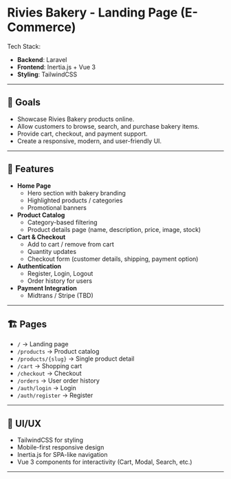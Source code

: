 # Rivies Bakery - Landing Page (E-Commerce)

Tech Stack:  
- **Backend**: Laravel  
- **Frontend**: Inertia.js + Vue 3  
- **Styling**: TailwindCSS  

---

## 🎯 Goals
- Showcase Rivies Bakery products online.
- Allow customers to browse, search, and purchase bakery items.
- Provide cart, checkout, and payment support.
- Create a responsive, modern, and user-friendly UI.

---

## 📌 Features
- **Home Page**
  - Hero section with bakery branding
  - Highlighted products / categories
  - Promotional banners
- **Product Catalog**
  - Category-based filtering
  - Product details page (name, description, price, image, stock)
- **Cart & Checkout**
  - Add to cart / remove from cart
  - Quantity updates
  - Checkout form (customer details, shipping, payment option)
- **Authentication**
  - Register, Login, Logout
  - Order history for users
- **Payment Integration**
  - Midtrans / Stripe (TBD)

---

## 🏗️ Pages
- `/` → Landing page
- `/products` → Product catalog
- `/products/{slug}` → Single product detail
- `/cart` → Shopping cart
- `/checkout` → Checkout
- `/orders` → User order history
- `/auth/login` → Login
- `/auth/register` → Register

---

## 🎨 UI/UX
- TailwindCSS for styling
- Mobile-first responsive design
- Inertia.js for SPA-like navigation
- Vue 3 components for interactivity (Cart, Modal, Search, etc.)

---